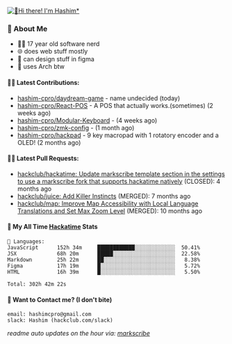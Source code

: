 [![👋Hi there! I'm Hashim*](/assets/intro.gif "Go To hashim-ali.work")](https://hashim-ali.work)

### 📖 About Me
- 👨‍💻 17 year old software nerd
- 🌐 does web stuff mostly
- 🎨 can design stuff in figma
- 🐧 uses Arch btw

#### 👷‍♂️ Latest Contributions:
- [hashim-cpro/daydream-game](https://github.com/hashim-cpro/daydream-game) - name undecided (today)
- [hashim-cpro/React-POS](https://github.com/hashim-cpro/React-POS) - A POS that actually works.(sometimes) (2 weeks ago)
- [hashim-cpro/Modular-Keyboard](https://github.com/hashim-cpro/Modular-Keyboard) -  (4 weeks ago)
- [hashim-cpro/zmk-config](https://github.com/hashim-cpro/zmk-config) -  (1 month ago)
- [hashim-cpro/hackpad](https://github.com/hashim-cpro/hackpad) - 9 key macropad with 1 rotatory encoder and a OLED! (2 months ago)

#### 🧑‍💻 Latest Pull Requests:
- [hackclub/hackatime: Update markscribe template section in the settings to use a markscribe fork that supports hackatime natively](https://github.com/hackclub/hackatime/pull/258) (CLOSED): 4 months ago
- [hackclub/juice: Add  Killer Instincts](https://github.com/hackclub/juice/pull/248) (MERGED): 7 months ago
- [hackclub/map: Improve Map Accessibility with Local Language Translations and Set Max Zoom Level](https://github.com/hackclub/map/pull/12) (MERGED): 10 months ago

#### 📡 My All Time [Hackatime](https://hackatime.hackclub.com) Stats
```
💾 Languages:
JavaScript      152h 34m     ████████████░░░░░░░░░░░░░  50.41%
JSX             68h 20m      █████░░░░░░░░░░░░░░░░░░░░  22.58%
Markdown        25h 22m      ██░░░░░░░░░░░░░░░░░░░░░░░   8.38%
Figma           17h 19m      █░░░░░░░░░░░░░░░░░░░░░░░░   5.72%
HTML            16h 39m      █░░░░░░░░░░░░░░░░░░░░░░░░   5.50%

Total: 302h 42m 22s
```
#### 📮 Want to Contact me? (I don't bite)
```
email: hashimcpro@gmail.com
slack: Hashim (hackclub.com/slack)
```
_readme auto updates on the hour via: [markscribe](https://github.com/hashim-cpro/markscribe)_
